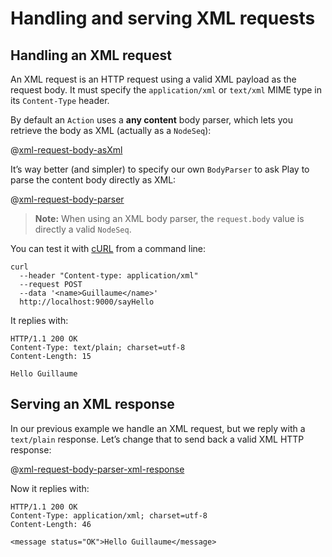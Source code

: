 <!--- Copyright (C) Lightbend Inc. <https://www.lightbend.com> -->
# Handling and serving XML requests

## Handling an XML request

An XML request is an HTTP request using a valid XML payload as the request body. It must specify the `application/xml` or `text/xml` MIME type in its `Content-Type` header.

By default an `Action` uses a **any content** body parser, which lets you retrieve the body as XML (actually as a `NodeSeq`):

@[xml-request-body-asXml](code/ScalaXmlRequests.scala)

It’s way better (and simpler) to specify our own `BodyParser` to ask Play to parse the content body directly as XML:

@[xml-request-body-parser](code/ScalaXmlRequests.scala)

> **Note:** When using an XML body parser, the `request.body` value is directly a valid `NodeSeq`. 

You can test it with [cURL](https://curl.haxx.se/) from a command line:

```
curl 
  --header "Content-type: application/xml" 
  --request POST 
  --data '<name>Guillaume</name>' 
  http://localhost:9000/sayHello
```

It replies with:

```
HTTP/1.1 200 OK
Content-Type: text/plain; charset=utf-8
Content-Length: 15

Hello Guillaume
```

## Serving an XML response

In our previous example we handle an XML request, but we reply with a `text/plain` response. Let’s change that to send back a valid XML HTTP response:

@[xml-request-body-parser-xml-response](code/ScalaXmlRequests.scala)

Now it replies with:

```
HTTP/1.1 200 OK
Content-Type: application/xml; charset=utf-8
Content-Length: 46

<message status="OK">Hello Guillaume</message>
```
